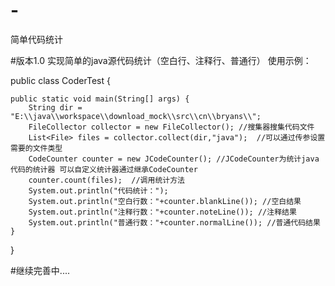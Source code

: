 # -
简单代码统计

#版本1.0
实现简单的java源代码统计（空白行、注释行、普通行）
使用示例：

public class CoderTest {

    public static void main(String[] args) {
        String dir = "E:\\java\\workspace\\download_mock\\src\\cn\\bryans\\";
        FileCollector collector = new FileCollector(); //搜集器搜集代码文件
        List<File> files = collector.collect(dir,"java");  //可以通过传参设置需要的文件类型
        CodeCounter counter = new JCodeCounter(); //JCodeCounter为统计java代码的统计器 可以自定义统计器通过继承CodeCounter
        counter.count(files);  //调用统计方法
        System.out.println("代码统计：");
        System.out.println("空白行数："+counter.blankLine()); //空白结果
        System.out.println("注释行数："+counter.noteLine()); //注释结果
        System.out.println("普通行数："+counter.normalLine()); //普通代码结果
    }
}

#继续完善中....
